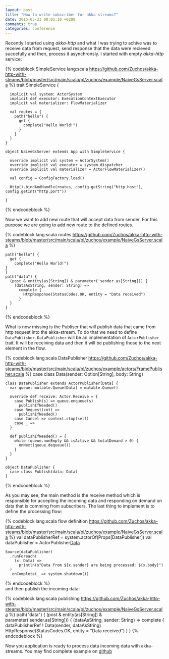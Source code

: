 ```yaml
---
layout: post
title: "How to write subscriber for akka-streams?"
date: 2015-05-23 00:05:10 +0200
comments: true
categories: conference
---
```

Recently I started using *akka-http* and what I was trying to achive was to receive data from request, send response that the data were recieved succefully and then, process it asynchronsly. I started with empty *akka-http* service:

{% codeblock SimpleService lang:scala https://github.com/Zuchos/akka-http-with-steams/blob/master/src/main/scala/pl/zuchos/example/NaiveGsServer.scala %}
	trait SimpleService {
	 
	  implicit val system: ActorSystem
	  implicit def executor: ExecutionContextExecutor
	  implicit val materializer: FlowMaterializer
	 
	  val routes = {
	    path("hello") {
	      get {
	        complete("Hello World!")
	      }
	    }
	  }
	}
 
	object NaiveGsServer extends App with SimpleService {
 
	  override implicit val system = ActorSystem()
	  override implicit val executor = system.dispatcher
	  override implicit val materializer = ActorFlowMaterializer()
 
	  val config = ConfigFactory.load()
 
	  Http().bindAndHandle(routes, config.getString("http.host"), config.getInt("http.port"))
 
	}
{% endcodeblock %}

<!--more-->
Now we want to add new route that will accept data from sender. For this purpose we are going to add new route to the defined routes.

{% codeblock lang:scala routes https://github.com/Zuchos/akka-http-with-steams/blob/master/src/main/scala/pl/zuchos/example/NaiveGsServer.scala %}

	path("hello") {
	  get {
	    complete("Hello World!")
  	}
	}
	path("data") {
	  (post & entity(as[String]) & parameter('sender.as[String])) {
	    (dataAsString, sender: String) =>
	      complete {
	        HttpResponse(StatusCodes.OK, entity = "Data received")
	      }
	  }
	}
{% endcodeblock %}
	
What is now missing is the Publiser that will publish data that came from http request into the akka-stream. To do that we need to define ```DataPublisher```. ```DataPublisher``` will be an implementation of ```ActorPublisher``` trait. It will be receiving data and then it will be publishing those to the next element in the flow.

{% codeblock lang:scala DataPublisher https://github.com/Zuchos/akka-http-with-steams/blob/master/src/main/scala/pl/zuchos/example/actors/FramePublisher.scala %}
	case class Data(sender: Option[String], body: String)
 
	class DataPublisher extends ActorPublisher[Data] {
	  var queue: mutable.Queue[Data] = mutable.Queue()
 
	  override def receive: Actor.Receive = {
    	case Publish(s) => queue.enqueue(s)
	      publishIfNeeded()
	    case Request(cnt) =>
	      publishIfNeeded()
	    case Cancel => context.stop(self)
	    case _ =>
	  }
 
	  def publishIfNeeded() = {
	    while (queue.nonEmpty && isActive && totalDemand > 0) {
	      onNext(queue.dequeue())
	    }
	  }
	}
 
	object DataPublisher {
	  case class Publish(data: Data)
	}
{% endcodeblock %}	

As you may see, the main method is the receive method which is responsible for accepting the incoming data and responding on demand on data that is comming from subscribers. 
The last thing to implement is to define the processing flow:

{% codeblock lang:scala flow definition https://github.com/Zuchos/akka-http-with-steams/blob/master/src/main/scala/pl/zuchos/example/NaiveGsServer.scala %}
	val dataPublisherRef = system.actorOf(Props[DataPublisher])
	val dataPublisher = ActorPublisher[Data](dataPublisher)
 
	Source(dataPublisher)
	  .runForeach(
	    (x: Data) =>
	      println(s"Data from ${x.sender} are being processed: ${x.body}")
	  )
	  .onComplete(_ => system.shutdown())
{% endcodeblock %}	  
and then publish the incoming data:

{% codeblock lang:scala publishing https://github.com/Zuchos/akka-http-with-steams/blob/master/src/main/scala/pl/zuchos/example/NaiveGsServer.scala %}
	path("data") {
	  (post & entity(as[String]) & parameter('sender.as[String])) {
    	(dataAsString, sender: String) =>
	      complete {
	        dataPublisherRef ! Data(sender, dataAsString)
	        HttpResponse(StatusCodes.OK, entity = "Data received")
	      }
	  }
{% endcodeblock %}
  
Now you application is ready to process data incoming data with akka-streams. You may find complete example on [github](https://github.com/Zuchos/akka-http-with-steams)